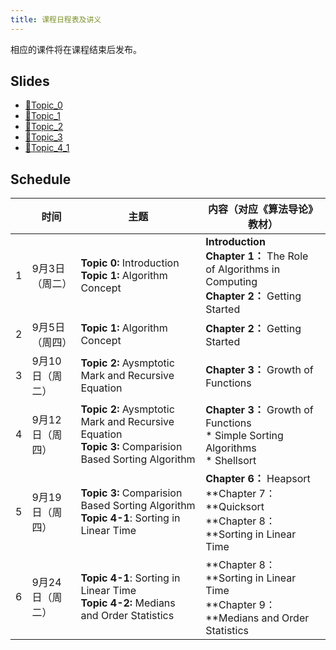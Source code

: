 ```yaml
---
title: 课程日程表及讲义
---
```


相应的课件将在课程结束后发布。

## Slides

- [🔗Topic_0](/slides/Algorithm2024_Topic_0.pdf)
- [🔗Topic_1](/slides/Algorithm2024_Topic_1.pdf)
- [🔗Topic_2](/slides/Algorithm2024_Topic_2.pdf)
- [🔗Topic_3](/slides/Algorithm2024_Topic_3.pdf)
- [🔗Topic_4_1](/slides/Algorithm2024_Topic_4_1.pdf)

## Schedule

|      | 时间            | 主题                                                         | 内容（对应《算法导论》教材）                                 |
| ---- | --------------- | ------------------------------------------------------------ | ------------------------------------------------------------ |
| 1    | 9月3日（周二）  | **Topic 0:** Introduction<br />**Topic 1:** Algorithm Concept | **Introduction**<br />**Chapter 1：** The Role of Algorithms in Computing<br />**Chapter 2：** Getting Started |
| 2    | 9月5日（周四）  | **Topic 1:** Algorithm Concept                               | **Chapter 2：** Getting Started                              |
| 3    | 9月10日（周二） | **Topic 2:** Aysmptotic Mark and Recursive Equation          | **Chapter 3：** Growth of Functions                          |
| 4    | 9月12日（周四） | **Topic 2:** Aysmptotic Mark and Recursive Equation<br />**Topic 3:** Comparision Based Sorting Algorithm | **Chapter 3：** Growth of Functions<br />* Simple Sorting Algorithms<br />* Shellsort |
| 5    | 9月19日（周四） | **Topic 3:** Comparision Based Sorting Algorithm<br />**Topic 4-1**: Sorting in Linear Time | **Chapter 6：** Heapsort<br/>**Chapter 7：**Quicksort<br />**Chapter 8：**Sorting in Linear Time |
| 6    | 9月24日（周二） | **Topic 4-1**: Sorting in Linear Time <br />**Topic 4-2:** Medians and Order Statistics | **Chapter 8：**Sorting in Linear Time <br /> **Chapter 9：**Medians and Order Statistics |

